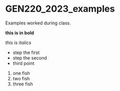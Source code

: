 # GEN220_2023_examples
Examples worked during class.

__this is in bold__

*this is italics*

* step the first
* step the second
* third point

1. one fish
1. two fish
1. three fish
